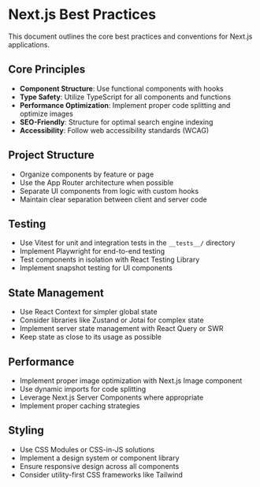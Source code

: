 # Next.js Best Practices

This document outlines the core best practices and conventions for Next.js applications.

## Core Principles

-   **Component Structure**: Use functional components with hooks
-   **Type Safety**: Utilize TypeScript for all components and functions
-   **Performance Optimization**: Implement proper code splitting and optimize images
-   **SEO-Friendly**: Structure for optimal search engine indexing
-   **Accessibility**: Follow web accessibility standards (WCAG)

## Project Structure

-   Organize components by feature or page
-   Use the App Router architecture when possible
-   Separate UI components from logic with custom hooks
-   Maintain clear separation between client and server code

## Testing

-   Use Vitest for unit and integration tests in the `__tests__/` directory
-   Implement Playwright for end-to-end testing
-   Test components in isolation with React Testing Library
-   Implement snapshot testing for UI components

## State Management

-   Use React Context for simpler global state
-   Consider libraries like Zustand or Jotai for complex state
-   Implement server state management with React Query or SWR
-   Keep state as close to its usage as possible

## Performance

-   Implement proper image optimization with Next.js Image component
-   Use dynamic imports for code splitting
-   Leverage Next.js Server Components where appropriate
-   Implement proper caching strategies

## Styling

-   Use CSS Modules or CSS-in-JS solutions
-   Implement a design system or component library
-   Ensure responsive design across all components
-   Consider utility-first CSS frameworks like Tailwind
